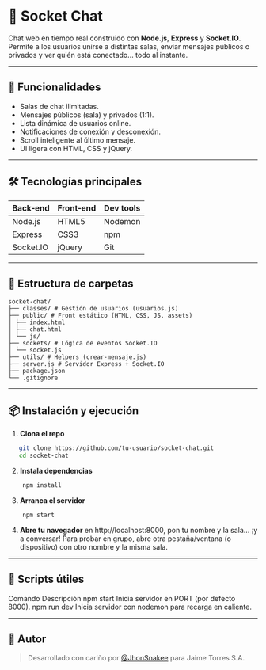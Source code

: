 # 💬 Socket Chat

Chat web en tiempo real construido con **Node.js**, **Express** y **Socket.IO**.  
Permite a los usuarios unirse a distintas salas, enviar mensajes públicos o privados y ver quién está conectado… todo al instante.

---

## 🚀 Funcionalidades
- Salas de chat ilimitadas.
- Mensajes públicos (sala) y privados (1:1).
- Lista dinámica de usuarios online.
- Notificaciones de conexión y desconexión.
- Scroll inteligente al último mensaje.
- UI ligera con HTML, CSS y jQuery.

---

## 🛠️ Tecnologías principales
| Back‑end | Front‑end | Dev tools |
|----------|-----------|-----------|
| Node.js  | HTML5     | Nodemon |
| Express  | CSS3      | npm      |
| Socket.IO| jQuery    | Git      |

---

## 📂 Estructura de carpetas

```
socket-chat/
├── classes/ # Gestión de usuarios (usuarios.js)
├── public/ # Front estático (HTML, CSS, JS, assets)
│ ├── index.html
│ ├── chat.html
│ └── js/
├── sockets/ # Lógica de eventos Socket.IO
│ └── socket.js
├── utils/ # Helpers (crear-mensaje.js)
├── server.js # Servidor Express + Socket.IO
├── package.json
└── .gitignore
```

---

## 📦 Instalación y ejecución

1. **Clona el repo**
```bash
   git clone https://github.com/tu-usuario/socket-chat.git
   cd socket-chat
```
2. **Instala dependencias**
```bash
    npm install
```
3. **Arranca el servidor**
```bash    
    npm start
```
4. **Abre tu navegador** 
    en http://localhost:8000, pon tu nombre y la sala… ¡y a conversar! Para probar en grupo, abre otra pestaña/ventana (o dispositivo) con otro nombre y la misma sala.

---

## 🧪 Scripts útiles

Comando	Descripción
npm start	Inicia servidor en PORT (por defecto 8000).
npm run dev	Inicia servidor con nodemon para recarga en caliente.

---

## 👤 Autor
> Desarrollado con cariño por [@JhonSnakee](https://github.com/JhonSnakee) para Jaime Torres S.A.
